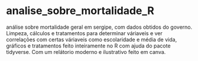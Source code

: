 ﻿# analise_sobre_mortalidade_R

análise sobre mortalidade geral em sergipe, com dados obtidos do governo. Limpeza, cálculos e tratamentos para determinar váriaveis e ver correlações com certas váriaveis como escolaridade e média de vida, gráficos e tratamentos feito inteiramente no R com ajuda do pacote tidyverse. Com um relátorio moderno e ilustrativo feito em canva.
